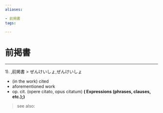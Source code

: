 ```yaml
---
aliases:
    
- 前掲書
tags:
    
---
```


# 前掲書
---
1).
,前掲書 > ぜんけいしょ,ぜんけいしょ

- (in the work) cited
- aforementioned work
- op. cit. (opere citato, opus citatum)
**( Expressions (phrases, clauses, etc.);)**
> see also: 
            
